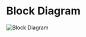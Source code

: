 # Block Diagram
![Block Diagram](https://user-images.githubusercontent.com/85895650/157816126-ec0f762d-f9fc-41a5-bcf4-85ce547f84e9.png)

